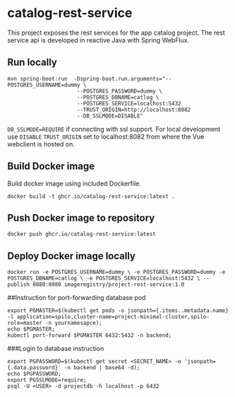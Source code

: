 # catalog-rest-service
This project exposes the rest services for the app catalog project.
The rest service api is developed in reactive Java with Spring WebFlux.

## Run locally

```
mvn spring-boot:run  -Dspring-boot.run.arguments="--POSTGRES_USERNAME=dummy \
                      --POSTGRES_PASSWORD=dummy \
                      --POSTGRES_DBNAME=catlog \
                      --POSTGRES_SERVICE=localhost:5432
                      --TRUST_ORIGIN=http://localhost:8082
                      --DB_SSLMODE=DISABLE"

```
`DB_SSLMODE=REQUIRE` if connecting with ssl support.  For local development use `DISABLE`
`TRUST_ORIGIN` set to localhost:8082 from where the Vue webclient is hosted on.

 
 
## Build Docker image

Build docker image using included Dockerfile.


`docker build -t ghcr.io/catalog-rest-service:latest .` 

## Push Docker image to repository

`docker push ghcr.io/catalog-rest-service:latest`

## Deploy Docker image locally

`docker run -e POSTGRES_USERNAME=dummy \
 -e POSTGRES_PASSWORD=dummy -e POSTGRES_DBNAME=catlog \
  -e POSTGRES_SERVICE=localhost:5432 \
 --publish 8080:8080 imageregistry/project-rest-service:1.0`



##Instruction for port-forwarding database pod
```
export PGMASTER=$(kubectl get pods -o jsonpath={.items..metadata.name} -l application=spilo,cluster-name=project-minimal-cluster,spilo-role=master -n yournamesapce); 
echo $PGMASTER;
kubectl port-forward $PGMASTER 6432:5432 -n backend;
```

###Login to database instruction
```
export PGPASSWORD=$(kubectl get secret <SECRET_NAME> -o 'jsonpath={.data.password}' -n backend | base64 -d);
echo $PGPASSWORD;
export PGSSLMODE=require;
psql -U <USER> -d projectdb -h localhost -p 6432

```